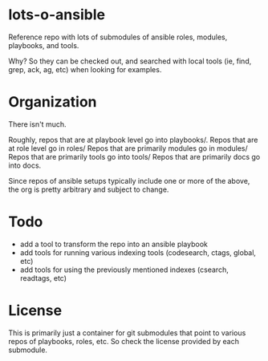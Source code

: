 # lots-o-ansible
Reference repo with lots of submodules of ansible roles, modules, playbooks, and tools.

Why? So they can be checked out, and searched with local tools
(ie, find, grep, ack, ag, etc) when looking for examples.

# Organization
There isn't much.

Roughly, repos that are at playbook level go into playbooks/.
Repos that are at role level go in roles/
Repos that are primarily modules go in modules/
Repos that are primarily tools go into tools/
Repos that are primarily docs go into docs.

Since repos of ansible setups typically include one or more
of the above, the org is pretty arbitrary and subject to change.

# Todo
- add a tool to transform the repo into an ansible playbook
- add tools for running various indexing tools (codesearch, ctags, global, etc)
- add tools for using the previously mentioned indexes (csearch, readtags, etc)

# License
This is primarily just a container for git submodules that point to various
repos of playbooks, roles, etc. So check the license provided by each submodule.
